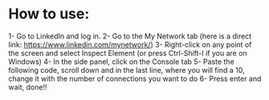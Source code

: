 # How to use:

1- Go to LinkedIn and log in.
2- Go to the My Network tab (here is a direct link: https://www.linkedin.com/mynetwork/)
3- Right-click on any point of the screen and select Inspect Element (or press Ctrl-Shift-I if you are on Windows)
4- In the side panel, click on the Console tab
5- Paste the following code, scroll down and in the last line, where you will find a 10, change it with the number of connections you want to do
6- Press enter and wait, done!!

